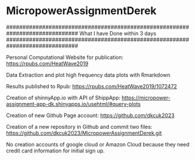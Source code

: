 # MicropowerAssignmentDerek
##############################################################################
What I have Done within 3 days
##############################################################################

Personal Computational Website for publication: https://rpubs.com/HeatWave2019

Data Extraction and plot high frequency data plots with Rmarkdown

Results published to Rpub: https://rpubs.com/HeatWave2019/1072472

Creation of shinnyApp.io with API of ShippApp: https://micropower-assignment-app-dk.shinyapps.io/usehtml/#query-plots

Creation of new Github Page account: https://github.com/dkcuk2023

Creation of a new repository in Github and commit two files: https://github.com/dkcuk2023/MicropowerAssignmentDerek.git

No creation accounts of google cloud or Amazon Cloud because they need credit card information for initial sign up.

